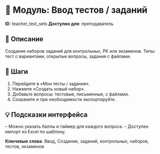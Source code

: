 # 📘 Модуль: Ввод тестов / заданий
**ID**: teacher_test_sets
**Доступно для**: преподаватель

## 📝 Описание
Создание наборов заданий для контрольных, РК или экзаменов. Типы: тест с вариантами, открытые вопросы, задания с файлами.

## 🩜 Шаги
1. Перейдите в «Мои тесты / задания».
2. Нажмите «Создать новый набор».
3. Добавьте вопросы: тестовые, письменные, с файлами.
4. Сохраните и при необходимости экспортируйте.

## 💡 Подсказки интерфейса
– Можно указать баллы и таймер для каждого вопроса.
– Доступен импорт из Excel по шаблону.

**Ключевые слова**: Ввод, Создание, заданий, контрольных, наборов, тестов, экзаменов

